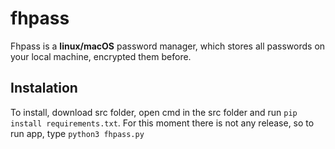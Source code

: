 # fhpass
Fhpass is a **linux/macOS** password manager, which stores all passwords on your local machine, encrypted them before.
## Instalation
To install, download src folder, open cmd in the src folder and run `pip install requirements.txt`.
For this moment there is not any release, so to run app, type `python3 fhpass.py`
